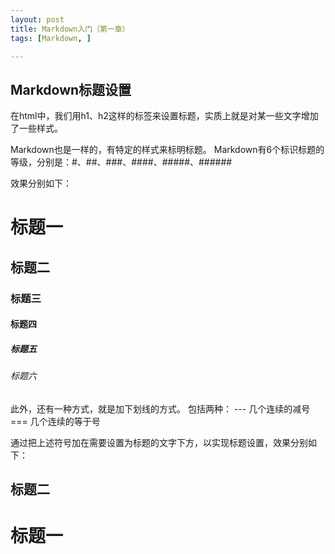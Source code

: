 ```yaml
---
layout: post
title: Markdown入门（第一章）
tags: [Markdown, ]

---
```


## Markdown标题设置

在html中，我们用h1、h2这样的标签来设置标题，实质上就是对某一些文字增加了一些样式。

Markdown也是一样的，有特定的样式来标明标题。
Markdown有6个标识标题的等级，分别是：#、##、###、####、#####、######

效果分别如下：

# 标题一

## 标题二

### 标题三

#### 标题四

##### 标题五

###### 标题六


此外，还有一种方式，就是加下划线的方式。
包括两种：
--- 几个连续的减号
=== 几个连续的等于号

通过把上述符号加在需要设置为标题的文字下方，以实现标题设置，效果分别如下：

标题二
-----

标题一
======
